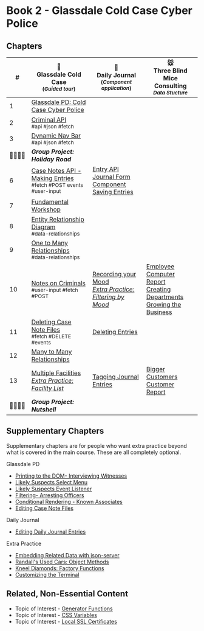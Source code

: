 # Book 2 - Glassdale Cold Case Cyber Police

## Chapters

| #  | 🚓 <br/> Glassdale Cold Case <br/> <sub>(_Guided tour_)</sub> | 📔 <br/> Daily Journal <br/> <sub>(_Component application_)</sub> | 🐭<br/>Three Blind Mice Consulting <br/> <sub>*Data Stucture*</sub>
|--|--|--|--|
| 1 | [Glassdale PD: Cold Case Cyber Police](./chapters/GLASSDALE_PD_INTRO.md) |  |  | [Application Requirements & Layout](./chapters/TF_STRUCTURE_LAYOUT.md) | |
| 2 | [Criminal API](./chapters/GLASSDALE_CRIMINAL_API.md) <br/> <sub style="font-size:0.85rem;">#api #json #fetch</sub> |  |  |  |
| 3 | [Dynamic Nav Bar](./chapters/GLASSDALE_NAV.md) <br/> <sub style="font-size:0.85rem;">#api #json #fetch</sub> |  |  |  |
| 👨‍👨‍👦‍👦 | **_Group Project: Holiday Road_** |  |  |  |
| 6 | [Case Notes API - Making Entries](./chapters/GLASSDALE_NOTES_API.md) <br/> <sub style="font-size:0.85rem;">#fetch #POST events #user-input</sub> | [Entry API](./chapters/DAILY_JOURNAL_FETCHING.md) </br>  [Journal Form Component](./chapters/DAILY_JOURNAL_FORM_COMPONENT.md) </br> [Saving Entries](./chapters/DAILY_JOURNAL_SAVING_ENTRIES.md) |
| 7 | [Fundamental Workshop](./chapters/EVENTS_WORKSHOP.md) |  |
| 8 | [Entity Relationship Diagram](./chapters/ERD.md) <br/> <sub style="font-size:0.85rem;">#data-relationships</sub> |  |  |
| 9 | [One to Many Relationships](./chapters/ONE_MANY.md) <br/> <sub style="font-size:0.85rem;">#data-relationships</sub> |  |  |
| 10 | [Notes on Criminals](./chapters/GLASSDALE_CRIMINAL_NOTES.md) <br/> <sub style="font-size:0.85rem;">#user-input #fetch #POST</sub> | [Recording your Mood](./chapters/DAILY_JOURNAL_MOOD.md) <br/> _[Extra Practice: Filtering by Mood](./chapters/DAILY_JOURNAL_FILTERING_MOOD.md)_ | [Employee Computer Report](./chapters/EMPLOYEES.md) </br> [Creating Departments](./chapters/DEPARTMENTS.md) </br> [Growing the Business](./chapters/LOCATIONS.md) |  |
| 11 | [Deleting Case Note Files](./chapters/GLASSDALE_DELETE_NOTES.md) <br/> <sub style="font-size:0.85rem;">#fetch #DELETE #events</sub> | [Deleting Entries](./chapters/DAILY_JOURNAL_DELETING_ENTRIES.md) |   |
| 12 | [Many to Many Relationships](book-2-glassdale-pd/chapters/MANY_MANY.md) | | |
| 13 | [Multiple Facilities](./chapters/GLASSDALE_CRIMINAL_FACILITIES.md) </br> _[Extra Practice: Facility List](./chapters/GLASSDALE_FACILITY_LIST.md)_ |  [Tagging Journal Entries](./chapters/DAILY_JOURNAL_TAGS.md) | [Bigger Customers](./chapters/CUSTOMERS.md) </br>[Customer Report](./chapters/CUSTOMER_REPORT.md)|
| 👨‍👨‍👦‍👦 | **_Group Project: Nutshell_** |  |  |  |

## Supplementary Chapters

Supplementary chapters are for people who want extra practice beyond what is covered in the main course. These are all completely optional.


Glassdale PD
* [Printing to the DOM- Interviewing Witnesses](./chapters/GLASSDALE_WITNESSES.md)
* [Likely Suspects Select Menu](./chapters/GLASSDALE_CRIMINAL_HISTORY.md)
* [Likely Suspects Event Listener](./chapters/GLASSDALE_EVENT_HUB.md)
* [Filtering- Arresting Officers](./chapters/GLASSDALE_ARRESTING_OFFICERS.md)
* [Conditional Rendering - Known Associates](./chapters/GLASSDALE_ALIBI.md)
* [Editing Case Note Files](./chapters/GLASSDALE_EDIT_NOTES.md)

Daily Journal
* [Editing Daily Journal Entries](./chapters/DAILY_JOURNAL_EDITING_ENTRIES.md)

Extra Practice
* [Embedding Related Data with json-server](./chapters/JS_JSON_SERVER_RELATIONSHIPS.md)
* [Randall's Used Cars: Object Methods](./chapters/JS_OBJECT_METHODS.md)
* [Kneel Diamonds: Factory Functions](./chapters/JS_FACTORY_FUNCTION.md)
* [Customizing the Terminal](./chapters/CLI_PERSONALIZATION.md)


## Related, Non-Essential Content

* Topic of Interest - [Generator Functions](./chapters/JS_GENERATOR_FUNCTION.md)
* Topic of Interest - [CSS Variables](./chapters/CSS_VARIABLES.md)
* Topic of Interest - [Local SSL Certificates](./chapters/LOCAL_CERTS.md)
